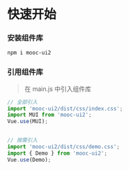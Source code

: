 # 快速开始

### 安装组件库
```bash
npm i mooc-ui2
```

### 引用组件库
> 在 main.js 中引入组件库
```javascript
// 全部引入
import 'mooc-ui2/dist/css/index.css';
import MUI from 'mooc-ui2';
Vue.use(MUI);


// 按需引入
import 'mooc-ui2/dist/css/demo.css';
import { Demo } from 'mooc-ui2';
Vue.use(Demo);
```